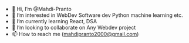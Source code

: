 - 👋 Hi, I’m @Mahdi-Pranto
- 👀 I’m interested in WebDev Software dev Python machine learning etc.
- 🌱 I’m currently learning React, DSA
- 💞️ I’m looking to collaborate on Any Webdev project
- 📫 How to reach me (mahdipranto2000@gmail.com)

<!---
Mahdi-Pranto/Mahdi-Pranto is a ✨ special ✨ repository because its `README.md` (this file) appears on your GitHub profile.
You can click the Preview link to take a look at your changes.
--->
